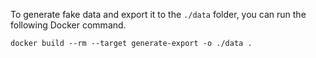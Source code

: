 To generate fake data and export it to the `./data` folder, you can run the following Docker command.

`docker build --rm --target generate-export -o ./data .`
